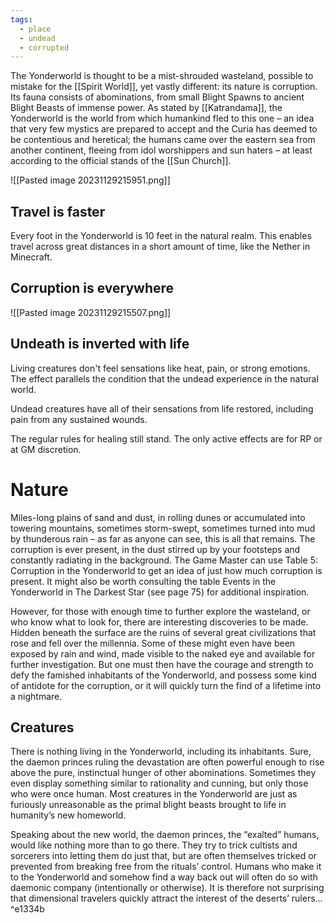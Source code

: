 ```yaml
---
tags:
  - place
  - undead
  - corrupted
---
```

The Yonderworld is thought to be a mist-shrouded wasteland, possible to mistake for the [[Spirit World]], yet vastly different: its nature is corruption. Its fauna consists of abominations, from small Blight Spawns to ancient Blight Beasts of immense power. As stated by [[Katrandama]], the Yonderworld is the world from which humankind fled to this one – an idea that very few mystics are prepared to accept and the Curia has deemed to be contentious and heretical; the humans came over the eastern sea from another continent, fleeing from idol worshippers and sun haters – at least according to the official stands of the [[Sun Church]].

![[Pasted image 20231129215951.png]]
## Travel is faster
Every foot in the Yonderworld is 10 feet in the natural realm. This enables travel across great distances in a short amount of time, like the Nether in Minecraft.
## Corruption is everywhere
![[Pasted image 20231129215507.png]]

## Undeath is inverted with life
Living creatures don't feel sensations like heat, pain, or strong emotions. The effect parallels the condition that the undead experience in the natural world.
 
Undead creatures have all of their sensations from life restored, including pain from any sustained wounds.

The regular rules for healing still stand. The only active effects are for RP or at GM discretion.
# Nature
Miles-long plains of sand and dust, in rolling dunes or accumulated into towering mountains, sometimes storm-swept, sometimes turned into mud by thunderous rain – as far as anyone can see, this is all that remains. The corruption is ever present, in the dust stirred up by your footsteps and constantly radiating in the background. The Game Master can use Table 5: Corruption in the Yonderworld to get an idea of just how much corruption is present. It might also be worth consulting the table Events in the Yonderworld
in The Darkest Star (see page 75) for additional inspiration.

However, for those with enough time to further explore the wasteland, or who know what to look for, there are interesting discoveries to be made. Hidden beneath the surface are the ruins of several great civilizations that rose and fell over the millennia. Some of these might even have been exposed by rain and wind, made visible to the naked eye and available for further investigation. But one must then have the courage and strength to defy the famished inhabitants of the Yonderworld, and possess some kind of antidote for the corruption, or it will quickly turn the find of a lifetime into a nightmare.

## Creatures
There is nothing living in the Yonderworld, including its inhabitants. Sure, the daemon princes ruling the devastation are often powerful enough to rise above the pure, instinctual hunger of other abominations. Sometimes they even display something similar to rationality and cunning, but only those who were once human. Most creatures in the Yonderworld are just as furiously unreasonable as the primal blight beasts brought to life in humanity’s new homeworld.

Speaking about the new world, the daemon princes, the “exalted” humans, would like nothing more than to go there. They try to trick cultists and sorcerers into letting them do just that, but are often themselves tricked or prevented from breaking free from the rituals’ control. Humans who make it to the Yonderworld and somehow find a way back out will often do so with daemonic company (intentionally or otherwise). It is therefore not surprising that dimensional travelers quickly attract the interest of the deserts’ rulers… ^e1334b